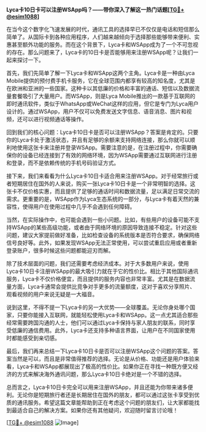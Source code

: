 **Lyca卡10日卡可以注册WSApp吗？——带你深入了解这一热门话题[[TG💪+ @esim1088](https://t.me/s/esim1088)]**

在当今这个数字化飞速发展的时代，通讯工具的选择早已不仅仅是电话和短信那么简单了。从国际卡到各种应用程序，人们越来越倾向于选择那些能够带来便利、实惠甚至额外功能的服务。而在这个背景下，Lyca卡和WSApp成为了一个不可忽视的存在。那么问题来了，Lyca卡的10日卡是否能够用来注册WSApp呢？让我们一起来探讨一下。

首先，我们先简单了解一下Lyca卡和WSApp这两个主角。Lyca卡是一种由Lyca Mobile提供的预付费手机卡服务，它在全球范围内都享有较高的知名度，尤其是在欧洲和亚洲的一些国家。这种卡以其低廉的价格和丰富的通话、短信以及数据流量套餐吸引了大量用户。而WSApp，则是Lyca Mobile推出的一款基于互联网的即时通讯软件，类似于WhatsApp或WeChat这样的应用，但它是专门为Lyca用户设计的。通过WSApp，用户不仅可以免费发送文字信息、语音消息、图片和视频，还可以进行视频通话等操作。

回到我们的核心问题：Lyca卡10日卡是否可以注册WSApp？答案是肯定的。只要你的Lyca卡处于激活状态，并且有足够的余额来支持网络连接，那么你就可以顺利地使用这张卡来注册并登录WSApp。需要注意的是，在注册过程中，你需要确保你的设备已经连接到了有效的网络环境，因为WSApp需要通过互联网进行注册和登录，而不是依赖传统的手机号码验证方式。

接下来，我们来看看为什么Lyca卡10日卡适合用来注册WSApp。对于经常旅行或者短期居住在国外的人来说，购买一张Lyca卡10日卡是一个非常明智的选择。这张卡不仅价格实惠，而且提供了足够的通话时间和数据流量，足以满足日常交流的需求。更重要的是，WSApp作为Lyca生态系统的一部分，与Lyca卡有着天然的兼容性，使得用户在使用过程中几乎不会遇到任何障碍。

当然，在实际操作中，也可能会遇到一些小问题。比如，有些用户的设备可能不支持WSApp的某些高级功能，或者由于网络环境的原因导致连接不稳定。针对这些问题，建议大家提前做好准备，比如检查设备的系统版本是否符合要求，确保网络信号良好等。此外，如果发现WSApp无法正常使用，可以尝试重启应用或者重新登录账户，很多时候这些问题都能迎刃而解。

除了技术层面的问题，我们还需要考虑经济成本。对于大多数用户来说，使用Lyca卡10日卡注册WSApp的最大吸引力就在于它的性价比。相比于其他国际通讯服务，Lyca卡不仅价格便宜，而且提供的服务内容也非常丰富。尤其是在数据流量方面，Lyca卡通常会提供比竞争对手更多的流量额度，这对于喜欢分享照片、观看视频的用户来说无疑是一大福音。

说到这里，不得不提一下Lyca卡的另一大优势——全球覆盖。无论你身处哪个国家，只要你能接入互联网，就能轻松使用Lyca卡和WSApp。这一点尤其适合那些经常需要跨国沟通的人士，他们可以通过Lyca卡保持与家人朋友的联系，同时享受低廉的通信费用。此外，Lyca卡还支持多种语言界面，让用户在不同国家使用时都能感受到亲切感。

最后，我们再来总结一下Lyca卡10日卡是否可以注册WSApp这个问题的答案。答案当然是可以，而且是非常值得推荐的选择。无论是从价格、功能还是用户体验来看，Lyca卡和WSApp都展现出了极高的性价比。如果你正在寻找一种既方便又经济的方式来解决海外通讯问题，那么Lyca卡10日卡绝对是一个不错的选择。

总而言之，Lyca卡10日卡完全可以用来注册WSApp，并且还能为你带来诸多便利。无论你是短期旅行者还是长期居住在国外的朋友，都可以通过这张卡享受到优质的通讯服务。希望这篇文章能帮助到正在考虑这个问题的朋友们，让大家都能找到最适合自己的解决方案。如果你还有其他疑问，欢迎随时留言讨论哦！

[[TG💪+ @esim1088](https://t.me/s/esim1088) ![Image](https://i.postimg.cc/4NQfJmqS/Snipaste-2025-05-13-00-14-12.png)]